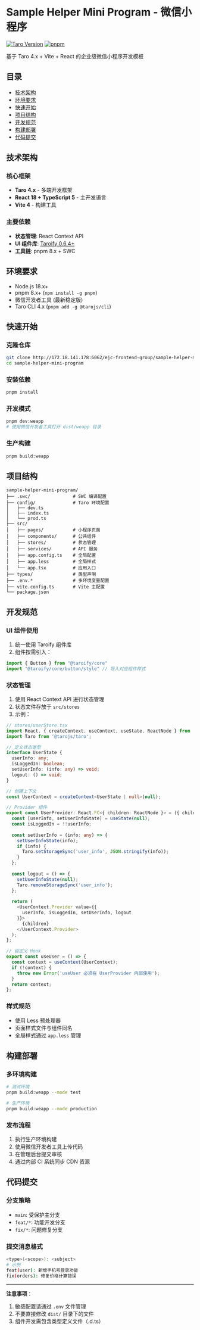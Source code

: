 # Sample Helper Mini Program - 微信小程序

[![Taro Version](https://img.shields.io/badge/Taro-4.0.0+-blue.svg)](https://taro.js.org/)
[![pnpm](https://img.shields.io/badge/pnpm-8.x+-orange.svg)](https://pnpm.io/)

基于 Taro 4.x + Vite + React 的企业级微信小程序开发模板

## 目录

- [技术架构](#技术架构)
- [环境要求](#环境要求)
- [快速开始](#快速开始)
- [项目结构](#项目结构)
- [开发规范](#开发规范)
- [构建部署](#构建部署)
- [代码提交](#代码提交)

## 技术架构

### 核心框架

- **Taro 4.x** - 多端开发框架
- **React 18 + TypeScript 5** - 主开发语言
- **Vite 4** - 构建工具

### 主要依赖

- **状态管理**: React Context API
- **UI 组件库**: [Taroify 0.6.4+](https://taroify.github.io/taroify.com/introduce/)
- **工具链**: pnpm 8.x + SWC

## 环境要求

- Node.js 18.x+
- pnpm 8.x+ (`npm install -g pnpm`)
- 微信开发者工具 (最新稳定版)
- Taro CLI 4.x (`pnpm add -g @tarojs/cli`)

## 快速开始

### 克隆仓库

```bash
git clone http://172.18.141.178:6062/ejc-frontend-group/sample-helper-mini-program.git
cd sample-helper-mini-program
```

### 安装依赖

```bash
pnpm install
```

### 开发模式

```bash
pnpm dev:weapp
# 使用微信开发者工具打开 dist/weapp 目录
```

### 生产构建

```bash
pnpm build:weapp
```

## 项目结构

```text
sample-helper-mini-program/
├── .swc/                # SWC 编译配置
├── config/              # Taro 环境配置
│   ├── dev.ts
│   ├── index.ts
│   └── prod.ts
├── src/
│   ├── pages/           # 小程序页面
│   ├── components/      # 公共组件
│   ├── stores/          # 状态管理
│   ├── services/        # API 服务
│   ├── app.config.ts    # 全局配置
│   ├── app.less         # 全局样式
│   └── app.tsx          # 应用入口
├── types/               # 类型声明
├── .env.*               # 多环境变量配置
├── vite.config.ts       # Vite 主配置
└── package.json
```

## 开发规范

### UI 组件使用

1. 统一使用 Taroify 组件库
2. 组件按需引入：

```typescript
import { Button } from "@taroify/core"
import "@taroify/core/button/style" // 导入对应组件样式
```

### 状态管理

1. 使用 React Context API 进行状态管理
2. 状态文件存放于 `src/stores`
3. 示例：

```typescript
// stores/userStore.tsx
import React, { createContext, useContext, useState, ReactNode } from 'react';
import Taro from '@tarojs/taro';

// 定义状态类型
interface UserState {
  userInfo: any;
  isLoggedIn: boolean;
  setUserInfo: (info: any) => void;
  logout: () => void;
}

// 创建上下文
const UserContext = createContext<UserState | null>(null);

// Provider 组件
export const UserProvider: React.FC<{ children: ReactNode }> = ({ children }) => {
  const [userInfo, setUserInfoState] = useState(null);
  const isLoggedIn = !!userInfo;
  
  const setUserInfo = (info: any) => {
    setUserInfoState(info);
    if (info) {
      Taro.setStorageSync('user_info', JSON.stringify(info));
    }
  };
  
  const logout = () => {
    setUserInfoState(null);
    Taro.removeStorageSync('user_info');
  };
  
  return (
    <UserContext.Provider value={{
      userInfo, isLoggedIn, setUserInfo, logout
    }}>
      {children}
    </UserContext.Provider>
  );
};

// 自定义 Hook
export const useUser = () => {
  const context = useContext(UserContext);
  if (!context) {
    throw new Error('useUser 必须在 UserProvider 内部使用');
  }
  return context;
};
```

### 样式规范

- 使用 Less 预处理器
- 页面样式文件与组件同名
- 全局样式通过 `app.less` 管理

## 构建部署

### 多环境构建

```bash
# 测试环境
pnpm build:weapp --mode test

# 生产环境
pnpm build:weapp --mode production
```

### 发布流程

1. 执行生产环境构建
2. 使用微信开发者工具上传代码
3. 在管理后台提交审核
4. 通过内部 CI 系统同步 CDN 资源

## 代码提交

### 分支策略

- `main`: 受保护主分支
- `feat/*`: 功能开发分支
- `fix/*`: 问题修复分支

### 提交消息格式

```bash
<type>(<scope>): <subject>
# 示例
feat(user): 新增手机号登录功能
fix(orders): 修复价格计算错误
```

---

**注意事项**：

1. 敏感配置请通过 `.env` 文件管理
2. 不要直接修改 `dist/` 目录下的文件
3. 组件开发需包含类型定义文件（.d.ts）
